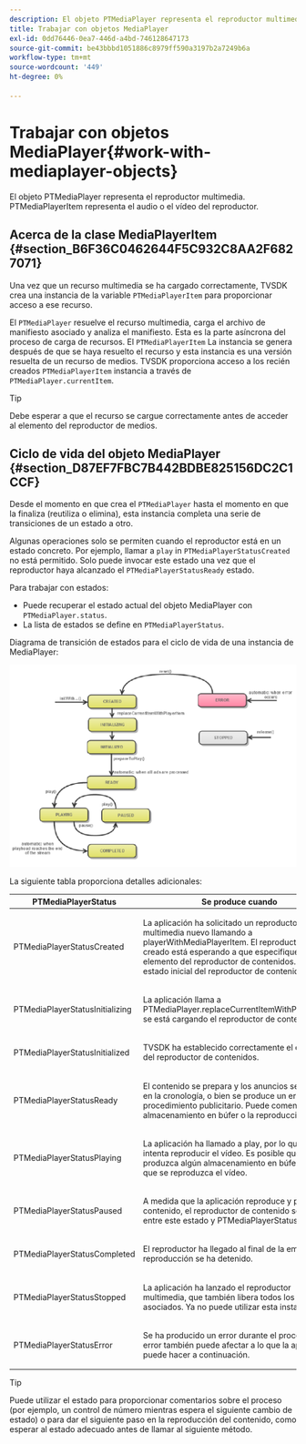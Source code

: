 ```yaml
---
description: El objeto PTMediaPlayer representa el reproductor multimedia. PTMediaPlayerItem representa el audio o el vídeo del reproductor.
title: Trabajar con objetos MediaPlayer
exl-id: 0dd76446-0ea7-446d-a4bd-746128647173
source-git-commit: be43bbbd1051886c8979ff590a3197b2a7249b6a
workflow-type: tm+mt
source-wordcount: '449'
ht-degree: 0%

---
```


# Trabajar con objetos MediaPlayer{#work-with-mediaplayer-objects}

El objeto PTMediaPlayer representa el reproductor multimedia. PTMediaPlayerItem representa el audio o el vídeo del reproductor.

## Acerca de la clase MediaPlayerItem {#section_B6F36C0462644F5C932C8AA2F6827071}

Una vez que un recurso multimedia se ha cargado correctamente, TVSDK crea una instancia de la variable `PTMediaPlayerItem` para proporcionar acceso a ese recurso.

El `PTMediaPlayer` resuelve el recurso multimedia, carga el archivo de manifiesto asociado y analiza el manifiesto. Esta es la parte asíncrona del proceso de carga de recursos. El `PTMediaPlayerItem` La instancia se genera después de que se haya resuelto el recurso y esta instancia es una versión resuelta de un recurso de medios. TVSDK proporciona acceso a los recién creados `PTMediaPlayerItem` instancia a través de `PTMediaPlayer.currentItem`.

>[!TIP]
>
>Debe esperar a que el recurso se cargue correctamente antes de acceder al elemento del reproductor de medios.

## Ciclo de vida del objeto MediaPlayer {#section_D87EF7FBC7B442BDBE825156DC2C1CCF}

Desde el momento en que crea el `PTMediaPlayer` hasta el momento en que la finaliza (reutiliza o elimina), esta instancia completa una serie de transiciones de un estado a otro.

Algunas operaciones solo se permiten cuando el reproductor está en un estado concreto. Por ejemplo, llamar a `play` in `PTMediaPlayerStatusCreated` no está permitido. Solo puede invocar este estado una vez que el reproductor haya alcanzado el `PTMediaPlayerStatusReady` estado.

Para trabajar con estados:

* Puede recuperar el estado actual del objeto MediaPlayer con `PTMediaPlayer.status`.
* La lista de estados se define en `PTMediaPlayerStatus`.

Diagrama de transición de estados para el ciclo de vida de una instancia de MediaPlayer:
<!--<a id="fig_1C55DE3F186F4B36AFFDCDE90379534C"></a>-->

![](assets/player-state-transitions-diagram-ios2_web.png)

La siguiente tabla proporciona detalles adicionales:

<table id="table_426F0093E4214EA88CD72A7796B58DFD"> 
 <thead> 
  <tr> 
   <th colname="col1" class="entry"> PTMediaPlayerStatus </th> 
   <th colname="col2" class="entry"> Se produce cuando </th> 
  </tr> 
 </thead>
 <tbody> 
  <tr> 
   <td colname="col1"> <p><span class="codeph"> PTMediaPlayerStatusCreated</span> </p> </td> 
   <td colname="col2"> <p>La aplicación ha solicitado un reproductor multimedia nuevo llamando a <span class="codeph"> playerWithMediaPlayerItem</span>. El reproductor recién creado está esperando a que especifique un elemento del reproductor de contenidos. Este es el estado inicial del reproductor de contenidos. </p> </td> 
  </tr> 
  <tr> 
   <td colname="col1"> <p> <span class="codeph"> PTMediaPlayerStatusInitializing</span> </p> </td> 
   <td colname="col2"> <p>La aplicación llama a <span class="codeph"> PTMediaPlayer.replaceCurrentItemWithPlayerItem</span>y se está cargando el reproductor de contenidos. </p> </td> 
  </tr> 
  <tr> 
   <td colname="col1"> <p><span class="codeph"> PTMediaPlayerStatusInitialized</span> </p> </td> 
   <td colname="col2"> <p>TVSDK ha establecido correctamente el elemento del reproductor de contenidos. </p> </td> 
  </tr> 
  <tr> 
   <td colname="col1"> <p> <span class="codeph"> PTMediaPlayerStatusReady</span> </p> </td> 
   <td colname="col2"> <p>El contenido se prepara y los anuncios se insertan en la cronología, o bien se produce un error en el procedimiento publicitario. Puede comenzar el almacenamiento en búfer o la reproducción. </p> </td> 
  </tr> 
  <tr> 
   <td colname="col1"> <p><span class="codeph"> PTMediaPlayerStatusPlaying</span> </p> </td> 
   <td colname="col2"> <p>La aplicación ha llamado a <span class="codeph"> play</span>, por lo que TVSDK intenta reproducir el vídeo. Es posible que se produzca algún almacenamiento en búfer antes de que se reproduzca el vídeo. </p> </td> 
  </tr> 
  <tr> 
   <td colname="col1"> <p><span class="codeph"> PTMediaPlayerStatusPaused</span> </p> </td> 
   <td colname="col2"> <p>A medida que la aplicación reproduce y pausa el contenido, el reproductor de contenido se mueve entre este estado y <span class="codeph"> PTMediaPlayerStatusPlaying</span>. </p> </td> 
  </tr> 
  <tr> 
   <td colname="col1"> <p><span class="codeph"> PTMediaPlayerStatusCompleted</span> </p> </td> 
   <td colname="col2"> <p>El reproductor ha llegado al final de la emisión y la reproducción se ha detenido. </p> </td> 
  </tr> 
  <tr> 
   <td colname="col1"> <p><span class="codeph"> PTMediaPlayerStatusStopped</span> </p> </td> 
   <td colname="col2"> <p>La aplicación ha lanzado el reproductor multimedia, que también libera todos los recursos asociados. Ya no puede utilizar esta instancia </p> </td> 
  </tr> 
  <tr> 
   <td colname="col1"> <p><span class="codeph"> PTMediaPlayerStatusError</span> </p> </td> 
   <td colname="col2"> <p>Se ha producido un error durante el proceso. Un error también puede afectar a lo que la aplicación puede hacer a continuación. </p> </td> 
  </tr> 
 </tbody> 
</table>

>[!TIP]
>
>Puede utilizar el estado para proporcionar comentarios sobre el proceso (por ejemplo, un control de número mientras espera el siguiente cambio de estado) o para dar el siguiente paso en la reproducción del contenido, como esperar al estado adecuado antes de llamar al siguiente método.
